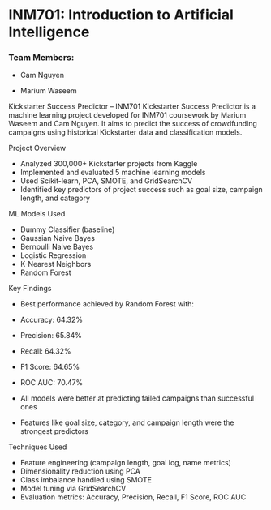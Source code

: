 # INM701: Introduction to Artificial Intelligence

### Team Members: 

- Cam Nguyen

- Marium Waseem 

Kickstarter Success Predictor – INM701
Kickstarter Success Predictor is a machine learning project developed for INM701 coursework by Marium Waseem and Cam Nguyen. It aims to predict the success of crowdfunding campaigns using historical Kickstarter data and classification models.

 Project Overview
- Analyzed 300,000+ Kickstarter projects from Kaggle
- Implemented and evaluated 5 machine learning models
- Used Scikit-learn, PCA, SMOTE, and GridSearchCV
- Identified key predictors of project success such as goal size, campaign length, and category

 ML Models Used
- Dummy Classifier (baseline)
- Gaussian Naive Bayes
- Bernoulli Naive Bayes
- Logistic Regression
- K-Nearest Neighbors
- Random Forest

Key Findings
- Best performance achieved by Random Forest with:
- Accuracy: 64.32%
- Precision: 65.84%
- Recall: 64.32%
- F1 Score: 64.65%
- ROC AUC: 70.47%

- All models were better at predicting failed campaigns than successful ones
- Features like goal size, category, and campaign length were the strongest predictors

Techniques Used
- Feature engineering (campaign length, goal log, name metrics)
- Dimensionality reduction using PCA
- Class imbalance handled using SMOTE
- Model tuning via GridSearchCV
- Evaluation metrics: Accuracy, Precision, Recall, F1 Score, ROC AUC
